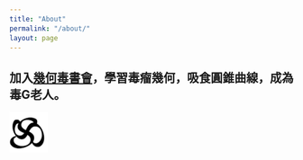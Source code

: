 ```yaml
---
title: "About"
permalink: "/about/"
layout: page
---
```


## 加入[幾何毒書會]，學習毒瘤幾何，吸食圓錐曲線，成為毒G老人。
[幾何毒書會]:https://www.facebook.com/groups/422193575027491/

![image](/STensor.PNG)

